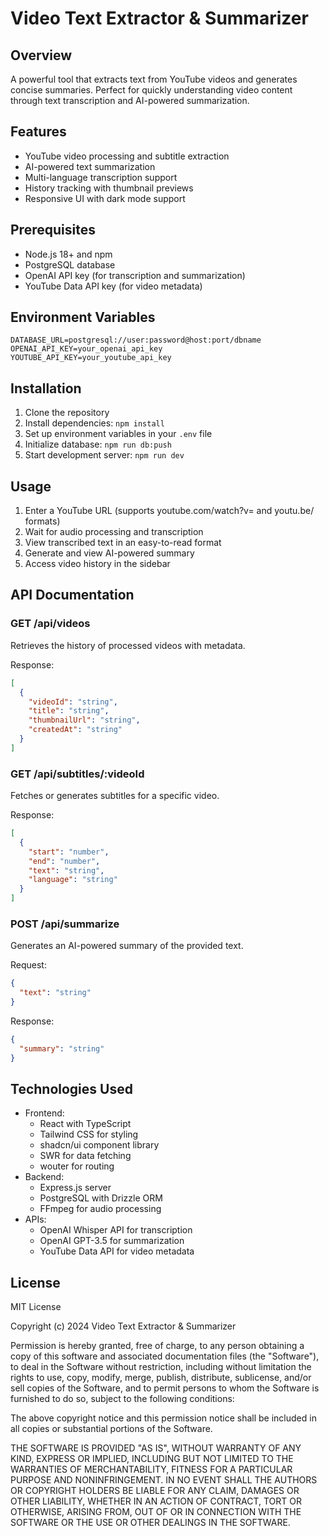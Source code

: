# Video Text Extractor & Summarizer

## Overview
A powerful tool that extracts text from YouTube videos and generates concise summaries. Perfect for quickly understanding video content through text transcription and AI-powered summarization.

## Features
- YouTube video processing and subtitle extraction
- AI-powered text summarization
- Multi-language transcription support
- History tracking with thumbnail previews
- Responsive UI with dark mode support

## Prerequisites
- Node.js 18+ and npm
- PostgreSQL database
- OpenAI API key (for transcription and summarization)
- YouTube Data API key (for video metadata)

## Environment Variables
```env
DATABASE_URL=postgresql://user:password@host:port/dbname
OPENAI_API_KEY=your_openai_api_key
YOUTUBE_API_KEY=your_youtube_api_key
```

## Installation
1. Clone the repository
2. Install dependencies: `npm install`
3. Set up environment variables in your `.env` file
4. Initialize database: `npm run db:push`
5. Start development server: `npm run dev`

## Usage
1. Enter a YouTube URL (supports youtube.com/watch?v= and youtu.be/ formats)
2. Wait for audio processing and transcription
3. View transcribed text in an easy-to-read format
4. Generate and view AI-powered summary
5. Access video history in the sidebar

## API Documentation

### GET /api/videos
Retrieves the history of processed videos with metadata.

Response:
```json
[
  {
    "videoId": "string",
    "title": "string",
    "thumbnailUrl": "string",
    "createdAt": "string"
  }
]
```

### GET /api/subtitles/:videoId
Fetches or generates subtitles for a specific video.

Response:
```json
[
  {
    "start": "number",
    "end": "number",
    "text": "string",
    "language": "string"
  }
]
```

### POST /api/summarize
Generates an AI-powered summary of the provided text.

Request:
```json
{
  "text": "string"
}
```

Response:
```json
{
  "summary": "string"
}
```

## Technologies Used
- Frontend:
  - React with TypeScript
  - Tailwind CSS for styling
  - shadcn/ui component library
  - SWR for data fetching
  - wouter for routing
- Backend:
  - Express.js server
  - PostgreSQL with Drizzle ORM
  - FFmpeg for audio processing
- APIs:
  - OpenAI Whisper API for transcription
  - OpenAI GPT-3.5 for summarization
  - YouTube Data API for video metadata

## License
MIT License

Copyright (c) 2024 Video Text Extractor & Summarizer

Permission is hereby granted, free of charge, to any person obtaining a copy
of this software and associated documentation files (the "Software"), to deal
in the Software without restriction, including without limitation the rights
to use, copy, modify, merge, publish, distribute, sublicense, and/or sell
copies of the Software, and to permit persons to whom the Software is
furnished to do so, subject to the following conditions:

The above copyright notice and this permission notice shall be included in all
copies or substantial portions of the Software.

THE SOFTWARE IS PROVIDED "AS IS", WITHOUT WARRANTY OF ANY KIND, EXPRESS OR
IMPLIED, INCLUDING BUT NOT LIMITED TO THE WARRANTIES OF MERCHANTABILITY,
FITNESS FOR A PARTICULAR PURPOSE AND NONINFRINGEMENT. IN NO EVENT SHALL THE
AUTHORS OR COPYRIGHT HOLDERS BE LIABLE FOR ANY CLAIM, DAMAGES OR OTHER
LIABILITY, WHETHER IN AN ACTION OF CONTRACT, TORT OR OTHERWISE, ARISING FROM,
OUT OF OR IN CONNECTION WITH THE SOFTWARE OR THE USE OR OTHER DEALINGS IN THE
SOFTWARE.
